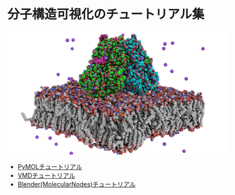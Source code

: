# 分子構造可視化のチュートリアル集

![acrb](images/pymol_acrb_small.png)

- [PyMOLチュートリアル](pymol.md)
- [VMDチュートリアル](vmd.md)
- [Blender(MolecularNodes)チュートリアル](blender.md)

